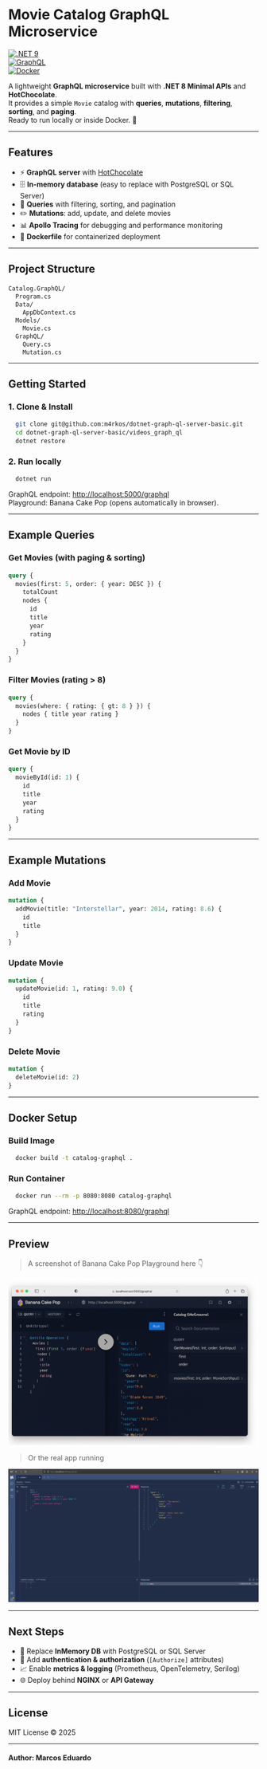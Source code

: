 # Movie Catalog GraphQL Microservice

[![.NET 9](https://img.shields.io/badge/.NET-9.0-blueviolet?logo=dotnet)](https://dotnet.microsoft.com/)  
[![GraphQL](https://img.shields.io/badge/GraphQL-HotChocolate-E10098?logo=graphql)](https://chillicream.com/docs/hotchocolate)  
[![Docker](https://img.shields.io/badge/Docker-ready-blue?logo=docker)](https://www.docker.com/)  

A lightweight **GraphQL microservice** built with **.NET 8 Minimal APIs** and **HotChocolate**.  
It provides a simple `Movie` catalog with **queries**, **mutations**, **filtering**, **sorting**, and **paging**.  
Ready to run locally or inside Docker. 🚀  

---

## Features  

- ⚡ **GraphQL server** with [HotChocolate](https://chillicream.com/docs/hotchocolate)  
- 🗄️ **In-memory database** (easy to replace with PostgreSQL or SQL Server)  
- 🔎 **Queries** with filtering, sorting, and pagination  
- ✏️ **Mutations**: add, update, and delete movies  
- 📊 **Apollo Tracing** for debugging and performance monitoring  
- 🐳 **Dockerfile** for containerized deployment  

---

## Project Structure  

```
Catalog.GraphQL/
  Program.cs
  Data/
    AppDbContext.cs
  Models/
    Movie.cs
  GraphQL/
    Query.cs
    Mutation.cs
```

---

## Getting Started  

### 1. Clone & Install  
```bash
  git clone git@github.com:m4rkos/dotnet-graph-ql-server-basic.git
  cd dotnet-graph-ql-server-basic/videos_graph_ql
  dotnet restore
```

### 2. Run locally  
```bash 
  dotnet run
```

GraphQL endpoint: [http://localhost:5000/graphql](http://localhost:5000/graphql)  
Playground: Banana Cake Pop (opens automatically in browser).  

---

## Example Queries  

### Get Movies (with paging & sorting)  
```graphql
query {
  movies(first: 5, order: { year: DESC }) {
    totalCount
    nodes {
      id
      title
      year
      rating
    }
  }
}
```

### Filter Movies (rating > 8)  
```graphql
query {
  movies(where: { rating: { gt: 8 } }) {
    nodes { title year rating }
  }
}
```

### Get Movie by ID  
```graphql
query {
  movieById(id: 1) {
    id
    title
    year
    rating
  }
}
```

---

## Example Mutations  

### Add Movie  
```graphql
mutation {
  addMovie(title: "Interstellar", year: 2014, rating: 8.6) {
    id
    title
  }
}
```

### Update Movie  
```graphql
mutation {
  updateMovie(id: 1, rating: 9.0) {
    id
    title
    rating
  }
}
```

### Delete Movie  
```graphql
mutation {
  deleteMovie(id: 2)
}
```

---

## Docker Setup  

### Build Image  
```bash
  docker build -t catalog-graphql .
```

### Run Container  
```bash
  docker run --rm -p 8080:8080 catalog-graphql
```

GraphQL endpoint: [http://localhost:8080/graphql](http://localhost:8080/graphql)  

---

## Preview  

> A screenshot of Banana Cake Pop Playground here 👇  

![GraphQL Playground Preview](videos_graph_ql/Assets/screenshot.png)  

> Or the real app running

![GraphQL Playground Preview](videos_graph_ql/Assets/screenshot_real.png)

---

## Next Steps  

- 🔄 Replace **InMemory DB** with PostgreSQL or SQL Server  
- 🔐 Add **authentication & authorization** (`[Authorize]` attributes)  
- 📈 Enable **metrics & logging** (Prometheus, OpenTelemetry, Serilog)  
- 🌐 Deploy behind **NGINX** or **API Gateway**  

---

## License  
MIT License © 2025  

---
#### Author: **Marcos Eduardo**